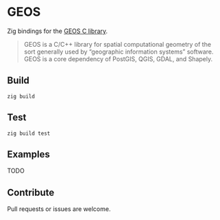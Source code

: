 # GEOS

Zig bindings for the [GEOS C library](https://libgeos.org/).

> GEOS is a C/C++ library for spatial computational geometry of the sort generally used by “geographic information systems” software. GEOS is a core dependency of PostGIS, QGIS, GDAL, and Shapely.

## Build

```shell
zig build
```

## Test

```shell
zig build test
```

## Examples

TODO

## Contribute

Pull requests or issues are welcome.
